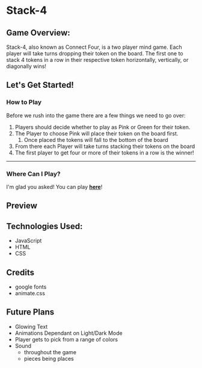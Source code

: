 
# Stack-4

## Game Overview:
Stack-4, also known as Connect Four, is a two player mind game. Each player will take turns dropping their token on the board. The first one to stack 4 tokens in a row in their respective token horizontally, vertically, or diagonally wins!

## Let's Get Started!


### How to Play

Before we rush into the game there are a few things we need to go over:

1. Players should decide whether to play as Pink or Green for their token.
2. The Player to choose Pink will place their token on the board first.
   1. Once placed the tokens will fall to the bottom of the board
3. From there each Player will take turns stacking their tokens on the board
4. The first player to get four or more of their tokens in a row is the winner!

---

### Where Can I Play?

I'm glad you asked! You can play **[here](https://el-connect-four.netlify.app/)**!


## Preview




## Technologies Used:

- JavaScript
- HTML
- CSS


## Credits

- google fonts
- animate.css


## Future Plans

- Glowing Text
- Animations Dependant on Light/Dark Mode
- Player gets to pick from a range of colors
- Sound 
  - throughout the game
  - pieces being places


<!-- 

Links Used:
  -https://fonts.google.com/specimen/Audiowide?preview.text=Connect%20Four%20%2F%2F%20Red%20Player%20Goes%20First&preview.text_type=custom&query=audio#standard-styles
  -https://animate.style/
    -
 -->

